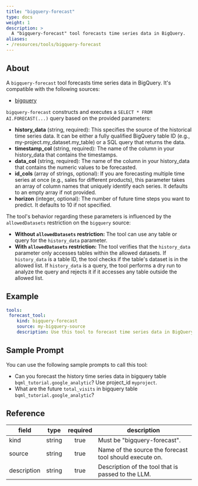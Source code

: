 ```yaml
---
title: "bigquery-forecast"
type: docs
weight: 1
description: >
  A "bigquery-forecast" tool forecasts time series data in BigQuery.
aliases:
- /resources/tools/bigquery-forecast
---
```


## About

A `bigquery-forecast` tool forecasts time series data in BigQuery.
It's compatible with the following sources:

- [bigquery](../../sources/bigquery.md)

`bigquery-forecast` constructs and executes a `SELECT * FROM AI.FORECAST(...)` query based on the provided parameters:

- **history_data** (string, required): This specifies the source of the historical time series data. It can be either a fully qualified BigQuery table ID (e.g., my-project.my_dataset.my_table) or a SQL query that returns the data.
- **timestamp_col** (string, required): The name of the column in your history_data that contains the timestamps.
- **data_col** (string, required): The name of the column in your history_data that contains the numeric values to be forecasted.
- **id_cols** (array of strings, optional): If you are forecasting multiple time series at once (e.g., sales for different products), this parameter takes an array of column names that uniquely identify each series. It defaults to an empty array if not provided.
- **horizon** (integer, optional): The number of future time steps you want to predict. It defaults to 10 if not specified.

The tool's behavior regarding these parameters is influenced by the `allowedDatasets` restriction on the `bigquery` source:
- **Without `allowedDatasets` restriction:** The tool can use any table or query for the `history_data` parameter.
- **With `allowedDatasets` restriction:** The tool verifies that the `history_data` parameter only accesses tables 
within the allowed datasets. If `history_data` is a table ID, the tool checks if the table's dataset is in the 
allowed list. If `history_data` is a query, the tool performs a dry run to analyze the query and rejects it 
if it accesses any table outside the allowed list.

## Example

```yaml
tools:
 forecast_tool:
    kind: bigquery-forecast
    source: my-bigquery-source
    description: Use this tool to forecast time series data in BigQuery.
```

## Sample Prompt
You can use the following sample prompts to call this tool:

- Can you forecast the history time series data in bigquery table `bqml_tutorial.google_analytic`? Use project_id `myproject`.
- What are the future `total_visits` in bigquery table `bqml_tutorial.google_analytic`?


## Reference

| **field**   |                  **type**                  | **required** | **description**                                                                                  |
|-------------|:------------------------------------------:|:------------:|--------------------------------------------------------------------------------------------------|
| kind        |                   string                   |     true     | Must be "bigquery-forecast".                                                                  |
| source      |                   string                   |     true     | Name of the source the forecast tool should execute on.                                                    |
| description |                   string                   |     true     | Description of the tool that is passed to the LLM.                                               |
